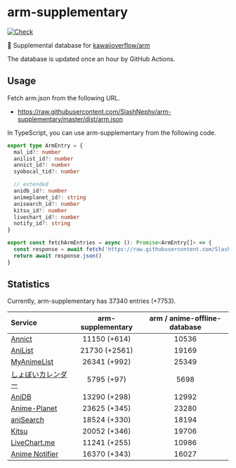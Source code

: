 # arm-supplementary

[![Check](https://github.com/SlashNephy/arm-supplementary/actions/workflows/check-node.yml/badge.svg)](https://github.com/SlashNephy/arm-supplementary/actions/workflows/check-node.yml)

💊 Supplemental database for [kawaiioverflow/arm](https://github.com/kawaiioverflow/arm)

The database is updated once an hour by GitHub Actions.

## Usage

Fetch arm.json from the following URL.

- https://raw.githubusercontent.com/SlashNephy/arm-supplementary/master/dist/arm.json

In TypeScript, you can use arm-supplementary from the following code.

```TypeScript
export type ArmEntry = {
  mal_id?: number
  anilist_id?: number
  annict_id?: number
  syobocal_tid?: number

  // extended
  anidb_id?: number
  animeplanet_id?: string
  anisearch_id?: number
  kitsu_id?: number
  livechart_id?: number
  notify_id?: string
}

export const fetchArmEntries = async (): Promise<ArmEntry[]> => {
  const response = await fetch('https://raw.githubusercontent.com/SlashNephy/arm-supplementary/master/dist/arm.json')
  return await response.json()
}
```

## Statistics

Currently, arm-supplementary has 37340 entries (+7753).

| Service                                     | arm-supplementary | arm / anime-offline-database |
| :------------------------------------------ | :---------------: | :--------------------------: |
| [Annict](https://annict.com)                |   11150 (+614)    |            10536             |
| [AniList](https://anilist.co)               |   21730 (+2561)   |            19169             |
| [MyAnimeList](https://myanimelist.net)      |   26341 (+992)    |            25349             |
| [しょぼいカレンダー](https://cal.syoboi.jp) |    5795 (+97)     |             5698             |
| [AniDB](https://anidb.net)                  |   13290 (+298)    |            12992             |
| [Anime-Planet](https://anime-planet.com)    |   23625 (+345)    |            23280             |
| [aniSearch](https://anisearch.com)          |   18524 (+330)    |            18194             |
| [Kitsu](https://kitsu.io)                   |   20052 (+346)    |            19706             |
| [LiveChart.me](https://livechart.me)        |   11241 (+255)    |            10986             |
| [Anime Notifier](https://notify.moe)        |   16370 (+343)    |            16027             |
